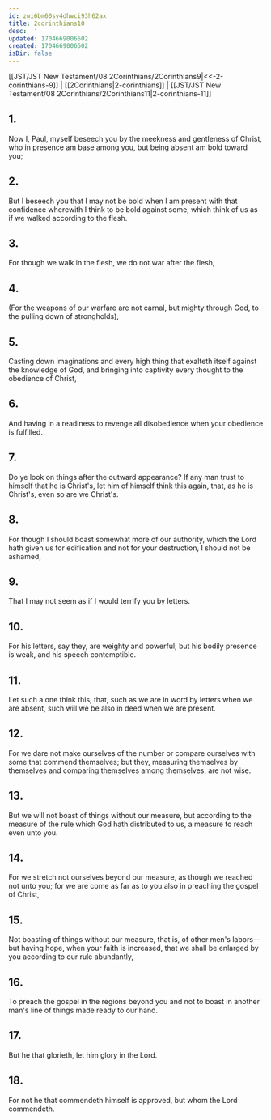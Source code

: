 ```yaml
---
id: zwi6bm60sy4dhwci93h62ax
title: 2corinthians10
desc: ''
updated: 1704669006602
created: 1704669006602
isDir: false
---
```

[[JST/JST New Testament/08 2Corinthians/2Corinthians9|<<-2-corinthians-9]] | [[2Corinthians|2-corinthians]] | [[JST/JST New Testament/08 2Corinthians/2Corinthians11|2-corinthians-11]]
## 1.
Now I, Paul, myself beseech you by the meekness and gentleness of Christ, who in presence am base among you, but being absent am bold toward you;
## 2.
But I beseech you that I may not be bold when I am present with that confidence wherewith I think to be bold against some, which think of us as if we walked according to the flesh.
## 3.
For though we walk in the flesh, we do not war after the flesh,
## 4.
(For the weapons of our warfare are not carnal, but mighty through God, to the pulling down of strongholds),
## 5.
Casting down imaginations and every high thing that exalteth itself against the knowledge of God, and bringing into captivity every thought to the obedience of Christ,
## 6.
And having in a readiness to revenge all disobedience when your obedience is fulfilled.
## 7.
Do ye look on things after the outward appearance? If any man trust to himself that he is Christ\'s, let him of himself think this again, that, as he is Christ\'s, even so are we Christ\'s.
## 8.
For though I should boast somewhat more of our authority, which the Lord hath given us for edification and not for your destruction, I should not be ashamed,
## 9.
That I may not seem as if I would terrify you by letters.
## 10.
For his letters, say they, are weighty and powerful; but his bodily presence is weak, and his speech contemptible.
## 11.
Let such a one think this, that, such as we are in word by letters when we are absent, such will we be also in deed when we are present.
## 12.
For we dare not make ourselves of the number or compare ourselves with some that commend themselves; but they, measuring themselves by themselves and comparing themselves among themselves, are not wise.
## 13.
But we will not boast of things without our measure, but according to the measure of the rule which God hath distributed to us, a measure to reach even unto you.
## 14.
For we stretch not ourselves beyond our measure, as though we reached not unto you; for we are come as far as to you also in preaching the gospel of Christ,
## 15.
Not boasting of things without our measure, that is, of other men\'s labors\--but having hope, when your faith is increased, that we shall be enlarged by you according to our rule abundantly,
## 16.
To preach the gospel in the regions beyond you and not to boast in another man\'s line of things made ready to our hand.
## 17.
But he that glorieth, let him glory in the Lord.
## 18.
For not he that commendeth himself is approved, but whom the Lord commendeth.

